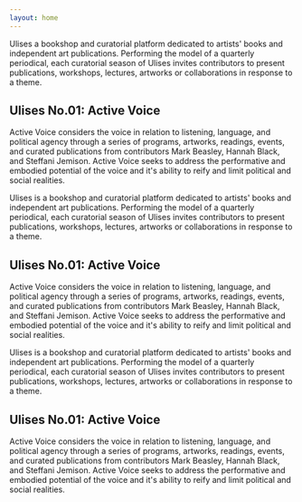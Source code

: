 ```yaml
---
layout: home
---
```


Ulises a bookshop and curatorial platform dedicated to artists' books and independent art publications. Performing the model of a quarterly periodical, each curatorial season of Ulises invites contributors to present publications, workshops, lectures, artworks or collaborations in response to a theme.

## Ulises No.01: Active Voice

Active Voice considers the voice in relation to listening, language, and political agency through a series of programs, artworks, readings, events, and curated publications from contributors Mark Beasley, Hannah Black, and Steffani Jemison. Active Voice seeks to address the performative and embodied potential of the voice and it's ability to reify and limit political and social realities.

Ulises is a bookshop and curatorial platform dedicated to artists' books and independent art publications. Performing the model of a quarterly periodical, each curatorial season of Ulises invites contributors to present publications, workshops, lectures, artworks or collaborations in response to a theme.

## Ulises No.01: Active Voice

Active Voice considers the voice in relation to listening, language, and political agency through a series of programs, artworks, readings, events, and curated publications from contributors Mark Beasley, Hannah Black, and Steffani Jemison. Active Voice seeks to address the performative and embodied potential of the voice and it's ability to reify and limit political and social realities.

Ulises is a bookshop and curatorial platform dedicated to artists' books and independent art publications. Performing the model of a quarterly periodical, each curatorial season of Ulises invites contributors to present publications, workshops, lectures, artworks or collaborations in response to a theme.

## Ulises No.01: Active Voice

Active Voice considers the voice in relation to listening, language, and political agency through a series of programs, artworks, readings, events, and curated publications from contributors Mark Beasley, Hannah Black, and Steffani Jemison. Active Voice seeks to address the performative and embodied potential of the voice and it's ability to reify and limit political and social realities.